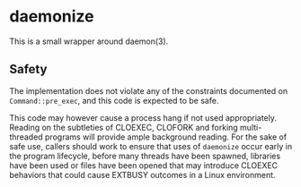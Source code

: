 # daemonize

This is a small wrapper around daemon(3).

## Safety

The implementation does not violate any of the constraints documented on
`Command::pre_exec`, and this code is expected to be safe.

This code may however cause a process hang if not used appropriately. Reading on
the subtleties of CLOEXEC, CLOFORK and forking multi-threaded programs will
provide ample background reading. For the sake of safe use, callers should work
to ensure that uses of `daemonize` occur early in the program lifecycle, before
many threads have been spawned, libraries have been used or files have been
opened that may introduce CLOEXEC behaviors that could cause EXTBUSY outcomes in
a Linux environment.
